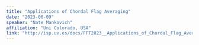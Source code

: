 ```yaml
---
title: "Applications of Chordal Flag Averaging"
date: "2023-06-09"
speaker: "Nate Mankovich"
affiliation: "Uni Colorado, USA"
link: "http://isp.uv.es/docs/FFT2023__Applications_of_Chordal_Flag_Averaging.pdf"
---
```

